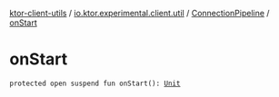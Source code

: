 [ktor-client-utils](../../index.md) / [io.ktor.experimental.client.util](../index.md) / [ConnectionPipeline](index.md) / [onStart](./on-start.md)

# onStart

`protected open suspend fun onStart(): `[`Unit`](https://kotlinlang.org/api/latest/jvm/stdlib/kotlin/-unit/index.html)